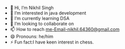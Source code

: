 - 👋 Hi, I’m Nikhil Singh
- 👀 I’m interested in java development 
- 🌱 I’m currently learning DSA 
- 💞️ I’m looking to collaborate on 
- 📫 How to reach me-Email-nikhil.64360@gmail.com
- 😄 Pronouns: he/him
- ⚡ Fun fact:I have keen interest in chess.

<!---
NikhiL-886/NikhiL-886 is a ✨ special ✨ repository because its `README.md` (this file) appears on your GitHub profile.
You can click the Preview link to take a look at your changes.
--->
